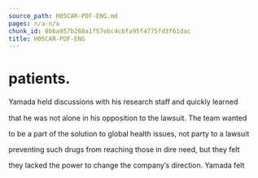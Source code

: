 ```yaml
---
source_path: H05CAR-PDF-ENG.md
pages: n/a-n/a
chunk_id: 8b6a957b288a1f57ebc4c6fa95f4775fd3f61dac
title: H05CAR-PDF-ENG
---
```

# patients.

Yamada held discussions with his research staﬀ and quickly learned

that he was not alone in his opposition to the lawsuit. The team wanted

to be a part of the solution to global health issues, not party to a lawsuit

preventing such drugs from reaching those in dire need, but they felt

they lacked the power to change the company’s direction. Yamada felt
